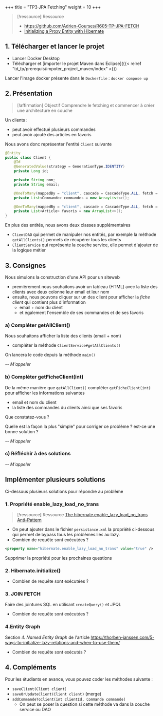 +++
title = "TP3 JPA Fetching"
weight = 10
+++

> [!ressource] Ressource
> - https://github.com/Adrien-Courses/R605-TP-JPA-FETCH
> - [Initializing a Proxy Entity with Hibernate](https://howtodoinjava.com/hibernate/use-hibernate-initialize-to-initialize-proxycollection/)

## 1. Télécharger et lancer le projet
- Lancer Docker Desktop
- Télécharger et [importer le projet Maven dans Eclipse]({{< relref "td_tp/prerequis/impoter_project_maven/index" >}})

Lancer l'image docker présente dans le `Dockerfile` : `docker compose up`

## 2. Présentation
> [!affirmation] Objectif
> Comprendre le fetching et commencer à créer une architecture en couche

Un clients :
- peut avoir effectué plusieurs commandes
- peut avoir ajouté des articles en favoris

Nous avons donc représenter l'entité `Client` suivante

```java
@Entity
public class Client {
    @Id
    @GeneratedValue(strategy = GenerationType.IDENTITY)
    private Long id;

    private String nom;
    private String email;

    @OneToMany(mappedBy = "client", cascade = CascadeType.ALL, fetch = FetchType.LAZY) // Ne charge pas automatiquement les commandes
    private List<Commande> commandes = new ArrayList<>();

    @OneToMany(mappedBy = "client", cascade = CascadeType.ALL, fetch = FetchType.LAZY) // Ne charge pas automatiquement les favoris
    private List<Article> favoris = new ArrayList<>();
}
```

En plus des entités, nous avons deux classes supplémentaires
- `ClientDAO` qui permet de manipuler nos entités, par exemple la méthode `getAllClients()` permets de récupérer tous les clients
- `ClientService` qui représente la couche service, elle permet d'ajouter de la logique métier

## 3. Consignes
Nous simulons la construction d'une API pour un siteweb
- premièrement nous souhaitons avoir un tableau (HTML) avec la liste des clients avec deux colonne leur email et leur nom
- ensuite, nous pouvons cliquer sur un des client pour afficher la *fiche client* qui contient plus d'information
  - email + nom du client
  - et également l'ensemble de ses commandes et de ses favoris

### a) Compléter getAllClient()
Nous souhaitons afficher la liste des clients (email + nom)
- compléter la méthode `ClientService#getAllClients()`

On lancera le code depuis la méthode `main()`

-- *M'appeler*
<!-- vérifier qu'il est fait de l'injection de dépendance dans main()
ClientDAO clientDAO = new ClientDAO();
ClientService clientService = new ClientService(clientDAO);
-->

### b) Compléter getFicheClient(int)
De la même manière que `getAllClient()` compléter `getFicheClient(int)` pour afficher les informations suivantes
- email et nom du client
- la liste des commandes du clients ainsi que ses favoris

Que constatez-vous ?
<!--
public void getFicheClient(int clientId) {
    List<Client> clients = clientDAO.getAllClients();
    for(Client client : clients) {
        System.out.println(client.getEmail() + " " + client.getNom());
        System.out.println(client.getCommandes());
    }
}

LazyInitializationException car getAllClients fin de la transaction + em fermé donc plus accès aux info not fetch
-->

Quelle est la façon la plus "simple" pour corriger ce problème ? est-ce une bonne solution ?
<!--
Au lieu de FETCH.LAZY mettre FETCH.EAGER partout
-->

-- *M'appeler*
<!--
Vérifier le EAGER et leur demander de trouver des alternative;
en gros coder deux méthodes dans le DAO se qui permet de garder le LAZY 
et pour celle affichant l'espace client plusieurs solution
- hibernate.initialize()
- JOIN FETCH
- ou Projection DTO
-->

### c) Réfléchir à des solutions
-- *M'appeler*

<!--
en gros coder deux méthodes dans le DAO se qui permet de garder le LAZY 
et pour celle affichant l'espace client plusieurs solution
- hibernate.initialize()
- JOIN FETCH
- ou Projection DTO

ME DIRE QUE CA DOIT ETRE CODE DANS COUCHE DAO ET PAS SERVICE
-->


## Implémenter plusieurs solutions
Ci-dessous plusieurs solutions pour répondre au problème

### 1. Propriété enable_lazy_load_no_trans
> [!ressource] Ressource
> [The hibernate.enable_lazy_load_no_trans Anti-Pattern](https://vladmihalcea.com/the-hibernate-enable_lazy_load_no_trans-anti-pattern/)

   - On peut ajouter dans le fichier `persistance.xml` la propriété ci-dessous qui permet de bypass tous les problèmes liés au lazy.
   - Combien de requête sont exécutées ?

```xml
<property name="hibernate.enable_lazy_load_no_trans" value="true" />
```


<!--
Cinq
```
-- SELECT du getClientById()
[Hibernate] 
    select
        c1_0.id,
        c1_0.email,
        c1_0.nom 
    from
        Client c1_0 
    where
        c1_0.id=?
        
johndoe@example.com John Doe

-- SELECT du getCommandes()
[Hibernate] 
    select
        c1_0.client_id,
        c1_0.id,
        c1_0.dateAchat,
        c1_0.montant 
    from
        Commande c1_0 
    where
        c1_0.client_id=?

[Hibernate] 
    select
        c1_0.id,
        c1_0.email,
        c1_0.nom 
    from
        Client c1_0 
    where
        c1_0.id=?

[fr.adriencaubel.entity.Commande@65d90b7f, fr.adriencaubel.entity.Commande@2a42019a, fr.adriencaubel.entity.Commande@6fc0e448]

-- SELECT du getFavoris()
[Hibernate] 
    select
        f1_0.client_id,
        f1_0.id,
        f1_0.nom,
        f1_0.prix 
    from
        Article f1_0 
    where
        f1_0.client_id=?

[Hibernate] 
    select
        c1_0.id,
        c1_0.email,
        c1_0.nom 
    from
        Client c1_0 
    where
        c1_0.id=?

[fr.adriencaubel.entity.Article@7c0e4e4e, fr.adriencaubel.entity.Article@20231384]
```
-->

Supprimer la propriété pour les prochaines questions

### 2. Hibernate.initialize()
   - Combien de requête sont exécutées ?
<!--
3 requete executé -> pas foufou perf donc regarder autre chose
-->

### 3. JOIN FETCH
Faire des jointures SQL en utilisant `createQuery()` et JPQL
   - Combien de requête sont exécutées ?
<!--
TypedQuery<Client> query = entityManager.createQuery(
    "SELECT c FROM Client c " +
    "LEFT JOIN FETCH c.commandes " +
    "LEFT JOIN FETCH c.favoris " +
    "WHERE c.id = :clientId", 
    Client.class
);

query.setParameter("clientId", clientId);
client = query.getResultStream().findFirst().orElse(null);

CECI va provoquer l'exception MultipleBagFetchException
- => remplacer List par Set dans les oneToMany
- coder deux méthode fetchOrder() et fetchFavoris()

Sinon la réponse est 1
select
    c1_0.id,
    c2_0.client_id,
    c2_0.id,
    c2_0.dateAchat,
    c2_0.montant,
    c1_0.email,
    f1_0.client_id,
    f1_0.id,
    f1_0.nom,
    f1_0.prix,
    c1_0.nom 
from
    Client c1_0 
left join
    Commande c2_0 
        on c1_0.id = c2_0.client_id 
left join
    Article f1_0 
        on c1_0.id = f1_0.client_id 
where
    c1_0.id = ?
-->

### 4.Entity Graph
Section *4. Named Entity Graph* de l'article https://thorben-janssen.com/5-ways-to-initialize-lazy-relations-and-when-to-use-them/
   - Combien de requête sont exécutés ?

<!--
Pareil que JOIN FETCH

Ici List<> fonctionne 
-->


## 4. Compléments
Pour les étudiants en avance, vous pouvez coder les méthodes suivante :
- `saveClient(Client client)`
- `saveOrUpdateClient(Client client)` (merge)
- `addCommandeToClient(int clientId, Commande commande)`
  - On peut se poser la question si cette méthode va dans la couche service ou DAO 

<!--
    public void addCommandeToClient(int clientId, Commande commande) {
        Client client = clientDAO.getClientWithDetailsEntityGraph(clientId);

        client.addCommande(commande); 
        clientDAO.saveOrUpdateClient(client); // Persist client (cascade saves orders)
    }

ATTENTION BIEN UTILISER une méthode qui récupère aussi les commande e.g. getClientWithDetailsEntityGraph
car si on utilise que getClietnById on n'a pas les oneToMany donc LazyException -> Pour un update il nous faut toute l'entité souvent

-->